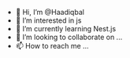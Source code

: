 - 👋 Hi, I’m @Haadiqbal
- 👀 I’m interested in js
- 🌱 I’m currently learning Nest.js
- 💞️ I’m looking to collaborate on ...
- 📫 How to reach me ...

<!---
Haadiqbal/Haadiqbal is a ✨ special ✨ repository because its `README.md` (this file) appears on your GitHub profile.
You can click the Preview link to take a look at your changes.
--->
